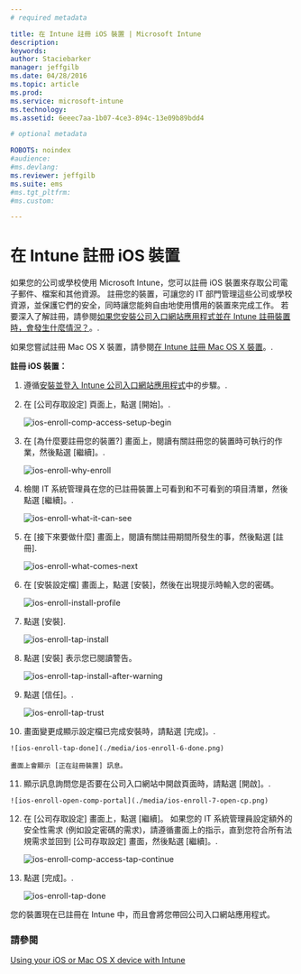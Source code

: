 ```yaml
---
# required metadata

title: 在 Intune 註冊 iOS 裝置 | Microsoft Intune
description:
keywords:
author: Staciebarker
manager: jeffgilb
ms.date: 04/28/2016
ms.topic: article
ms.prod:
ms.service: microsoft-intune
ms.technology:
ms.assetid: 6eeec7aa-1b07-4ce3-894c-13e09b89bdd4

# optional metadata

ROBOTS: noindex
#audience:
#ms.devlang:
ms.reviewer: jeffgilb
ms.suite: ems
#ms.tgt_pltfrm:
#ms.custom:

---
```



# 在 Intune 註冊 iOS 裝置

如果您的公司或學校使用 Microsoft Intune，您可以註冊 iOS 裝置來存取公司電子郵件、檔案和其他資源。 註冊您的裝置，可讓您的 IT 部門管理這些公司或學校資源，並保護它們的安全，同時讓您能夠自由地使用慣用的裝置來完成工作。 若要深入了解註冊，請參閱[如果您安裝公司入口網站應用程式並在 Intune 註冊裝置時，會發生什麼情況？](what-happens-if-you-install-the-company-portal-app-and-enroll-your-device-in-intune-ios.md)。.

如果您嘗試註冊 Mac OS X 裝置，請參閱[在 Intune 註冊 Mac OS X 裝置](enroll-your-device-in-intune-mac-os-x.md)。.


**註冊 iOS 裝置：**

1.  遵循[安裝並登入 Intune 公司入口網站應用程式](install-and-sign-in-to-the-intune-company-portal-app-ios.md)中的步驟。.

2. 在 [公司存取設定] 頁面上，點選 [開始]。.

    ![ios-enroll-comp-access-setup-begin](./media/ios-enroll-1a-comp-access-setup.png) 

3. 在 [為什麼要註冊您的裝置?] 畫面上，閱讀有關註冊您的裝置時可執行的作業，然後點選 [繼續]。.

    ![ios-enroll-why-enroll](./media/ios-enroll-1b-why-enroll.png) 

4. 檢閱 IT 系統管理員在您的已註冊裝置上可看到和不可看到的項目清單，然後點選 [繼續]。.

    ![ios-enroll-what-it-can-see](./media/ios-enroll-1c-we-care-privacy.png) 

5.  在 [接下來要做什麼] 畫面上，閱讀有關註冊期間所發生的事，然後點選 [註冊].

    ![ios-enroll-what-comes-next](./media/ios-enroll-1d-what-comes-next.png) 

6.  在 [安裝設定檔] 畫面上，點選 [安裝]，然後在出現提示時輸入您的密碼。

    ![ios-enroll-install-profile](./media/ios-enroll-2-mgt-profile-install.png) 
  
7.  點選 [安裝].

    ![ios-enroll-tap-install](./media/ios-enroll-3-mgt-profile-install-2.png)    

8.  點選 [安裝] 表示您已閱讀警告。

    ![ios-enroll-tap-install-after-warning](./media/ios-enroll-4-warning.png) 

9.  點選 [信任]。.

    ![ios-enroll-tap-trust](./media/ios-enroll-5-trust.png) 

10.  畫面變更成顯示設定檔已完成安裝時，請點選 [完成]。.

    ![ios-enroll-tap-done](./media/ios-enroll-6-done.png) 

    畫面上會顯示 [正在註冊裝置] 訊息。

11.  顯示訊息詢問您是否要在公司入口網站中開啟頁面時，請點選 [開啟]。.

    ![ios-enroll-open-comp-portal](./media/ios-enroll-7-open-cp.png) 

12. 在 [公司存取設定] 畫面上，點選 [繼續]。 如果您的 IT 系統管理員設定額外的安全性需求 (例如設定密碼的需求)，請遵循畫面上的指示，直到您符合所有法規需求並回到 [公司存取設定] 畫面，然後點選 [繼續]。.

    ![ios-enroll-comp-access-tap-continue](./media/ios-enroll-8-comp-access-setup-compliance.png) 

13. 點選 [完成]。. 

    ![ios-enroll-tap-done](./media/ios-enroll-9-comp-access-setup-complete.png) 

您的裝置現在已註冊在 Intune 中，而且會將您帶回公司入口網站應用程式。

    

  

### 請參閱
[Using your iOS or Mac OS X device with Intune](using-your-ios-or-mac-os-x-device-with-intune.md)

<!--HONumber=May16_HO1-->


